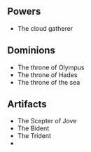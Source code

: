 ## Powers
- The cloud gatherer

## Dominions
- The throne of Olympus
- The throne of Hades
- The throne of the sea

## Artifacts
- The Scepter of Jove
- The Bident
- The Trident
- 
